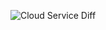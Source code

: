 ![Cloud Service Diff](https://github.com/user-attachments/assets/c6f5f432-1928-4fd6-bedd-c45c18bacb52)
